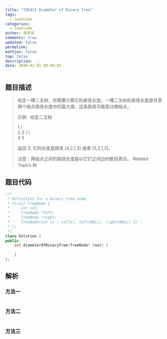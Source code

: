 ```yaml
---
title: "[0543] Diameter of Binary Tree"
tags:
  - leetcode
categories:
  - leetcode
author: 张学志
comments: true
updated: false
permalink:
mathjax: false
top: false
description: ...
date: 2020-01-01 00:09:03
---
```


## 题目描述

> 给定一棵二叉树，你需要计算它的直径长度。一棵二叉树的直径长度是任意两个结点路径长度中的最大值。这条路径可能穿过根结点。 
> 
> 示例 : 
> 给定二叉树 
> 
> 
> 1
> / \
> 2   3
> / \     
> 4   5    
> 
> 
> 返回 3, 它的长度是路径 [4,2,1,3] 或者 [5,2,1,3]。 
> 
> 注意：两结点之间的路径长度是以它们之间边的数目表示。 
> Related Topics 树

## 题目代码

```cpp
/**
 * Definition for a binary tree node.
 * struct TreeNode {
 *     int val;
 *     TreeNode *left;
 *     TreeNode *right;
 *     TreeNode(int x) : val(x), left(NULL), right(NULL) {}
 * };
 */
class Solution {
public:
    int diameterOfBinaryTree(TreeNode* root) {
        
    }
};
```

## 解析

### 方法一

```cpp

```

### 方法二

```cpp

```

### 方法三

```cpp

```

